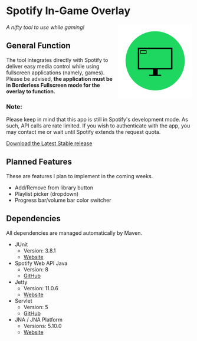 # Spotify In-Game Overlay

<img align="right" src="src/main/java/az/araezarzosa/spotifyoverlay/spotify_in_game_overlay/icon.png?raw=true" height="200" width="200">

*A nifty tool to use while gaming!*


## General Function
The tool integrates directly with Spotify to deliver easy media control while using fullscreen applications (namely, games). 
Please be advised, **the application must be in Borderless Fullscreen mode for the overlay to function.**

### Note:
Please keep in mind that this app is still in Spotify's development mode. As such, API calls are rate limited. If you wish to authenticate with the app, you may contact me or wait until Spotify extends the request quota.

[Download the Latest Stable release](https://github.com/azarzosa/in-game-overlay-new/releases/download/v1.0/SpotifyOverlay.exe)

## Planned Features
These are features I plan to implement in the coming weeks.
- Add/Remove from library button
- Playlist picker (dropdown)
- Progress bar/volume bar color switcher

## Dependencies
All dependencies are managed automatically by Maven.
- JUnit
  - Version: 3.8.1
  - [Website](https://mvnrepository.com/artifact/junit/junit/3.8.1)
- Spotify Web API Java
  - Version: 8
  - [GitHub](https://github.com/spotify-web-api-java/spotify-web-api-java)
- Jetty
  - Version: 11.0.6
  - [Website](https://www.eclipse.org/jetty/)
- Servlet
  - Version: 5
  - [GitHub](https://github.com/jakartaee/servlet)
- JNA / JNA Platform
  - Versions: 5.10.0
  - [Website](https://github.com/java-native-access/jna)
